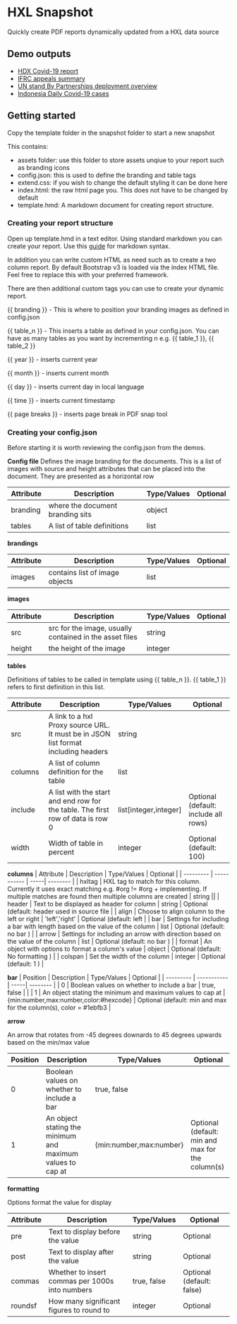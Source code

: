 # HXL Snapshot

Quickly create PDF reports dynamically updated from a HXL data source

## Demo outputs

- [HDX Covid-19 report](https://tools.humdata.org/snap?output=pdf&pdfFormat=A4&pdfLandscape=true&pdfMarginTop=35&pdfMarginLeft=20&pdfMarginRight=20&url=https://data.humdata.org/visualization/hxl-snapshot/snapshots/hdx-covid/)
- [IFRC appeals summary](https://tools.humdata.org/snap?output=pdf&pdfFormat=A4&pdfLandscape=true&pdfMarginTop=35&pdfMarginLeft=20&pdfMarginRight=20&url=https://data.humdata.org/visualization/hxl-snapshot/snapshots/ifrc-active-appeals-drefs/)
- [UN stand By Partnerships deployment overview](https://tools.humdata.org/snap?output=pdf&pdfFormat=A4&pdfLandscape=true&pdfMarginTop=35&pdfMarginLeft=20&pdfMarginRight=20&url=https://data.humdata.org/visualization/hxl-snapshot/snapshots/standbypartnership/)
- [Indonesia Daily Covid-19 cases](https://tools.humdata.org/snap?output=pdf&pdfFormat=A4&pdfLandscape=true&pdfMarginTop=35&pdfMarginLeft=20&pdfMarginRight=20&url=https://data.humdata.org/visualization/hxl-snapshot/snapshots/covid_indonesia/)

## Getting started

Copy the template folder in the snapshot folder to start a new snapshot

This contains:

- assets folder: use this folder to store assets unqiue to your report such as branding icons
- config.json: this is used to define the branding and table tags
- extend.css: if you wish to change the default styling it can be done here
- index.html: the raw html page you. This does not have to be changed by default
- template.hmd: A markdown document for creating report structure.

### Creating your report structure

Open up template.hmd in a text editor. Using standard markdown you can create your report. Use this [guide](https://www.markdownguide.org/cheat-sheet/) for markdown syntax.

In addition you can write custom HTML as need such as to create a two column report. By default Bootstrap v3 is loaded via the index HTML file. Feel free to replace this with your preferred framework.

There are then additional custom tags you can use to create your dynamic report.

{{ branding }} - This is where to position your branding images as defined in config.json

{{ table_n }} - This inserts a table as defined in your config.json. You can have as many tables as you want by incrementing n e.g. {{ table_1 }}, {{ table_2 }}

{{ year }} - inserts current year

{{ month }} -  inserts current month

{{ day }} -  inserts current day in local language

{{ time }} - inserts current timestamp

{{ page breaks }} - inserts page break in PDF snap tool

### Creating your config.json

Before starting it is worth reviewing the config.json from the demos.

**Config file**
Defines the image branding for the documents. This is a list of images with source and height attributes that can be placed into the document.  They are presented as a horizontal row

| Attribute | Description | Type/Values | Optional |
| ----------| ----------- | -----| -------- |
| branding | where the document branding sits | object |  |
| tables | A list of table definitions | list |  |

**brandings**

| Attribute | Description | Type/Values | Optional |
| --------- | ----------- | -----| -------- |
| images | contains list of image objects | list |  |


**images**

| Attribute | Description | Type/Values | Optional |
| --------- | ----------- | -----| -------- |
| src | src for the image, usually contained in the asset files | string | |
| height | the height of the image | integer | |

**tables**

Definitions of tables to be called in template using {{ table_n }}.  {{ table_1 }} refers to first definition in this list.

| Attribute | Description | Type/Values | Optional |
| --------- | ----------- | -----| -------- |
| src | A link to a hxl Proxy source URL. It must be in JSON list format including headers | string | |
| columns | A list of column definition for the table | list | |
| include | A list with the start and end row for the table. The first row of data is row 0 | list[integer,integer] | Optional (default: include all rows) |
| width | Width of table in percent | integer | Optional (default: 100) |

**columns**
| Attribute | Description | Type/Values | Optional |
| --------- | ----------- | -----| -------- |
| hxltag | HXL tag to match for this column. Currently it uses exact matching e.g. #org != #org + implementing. If multiple matches are found then multiple columns are created | string ||
| header | Text to be displayed as header for column | string | Optional (default: header used in source file |
| align | Choose to align column to the left or right | 'left','right' | Optional (default: left |
| bar | Settings for including a bar with length based on the value of the column | list | Optional (default: no bar ) |
| arrow | Settings for including an arrow with direction based on the value of the column | list | Optional (default: no bar ) |
| format | An object with options to format a column's value | object | Optional (default: No formatting ) |
| colspan | Set the width of the column | integer |  Optional (default: 1 ) |

**bar**
| Position | Description | Type/Values | Optional |
| --------- | ----------- | -----| -------- |
| 0 | Boolean values on whether to include a bar | true, false | |
| 1 | An object stating the minimum and maximum values to cap at | {min:number,max:number,color:#hexcode} | Optional (default: min and max for the column(s), color = #1ebfb3 |

**arrow**

An arrow that rotates from -45 degrees downards to 45 degrees upwards based on the min/max value

| Position | Description | Type/Values | Optional |
| --------- | ----------- | -----| -------- |
| 0 | Boolean values on whether to include a bar | true, false | |
| 1 | An object stating the minimum and maximum values to cap at | {min:number,max:number} | Optional (default: min and max for the column(s) |

**formatting**

Options format the value for display

| Attribute | Description | Type/Values | Optional |
| --------- | ----------- | ----------- | -------- |
| pre | Text to display before the value | string | Optional |
| post | Text to display after the value | string | Optional |
| commas | Whether to insert commas per 1000s into numbers | true, false | Optional (default: false) |
| roundsf | How many significant figures to round to | integer | Optional |

